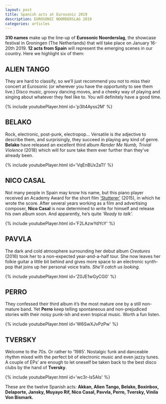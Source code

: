 ```yaml
---
layout: post
title: Spanish acts at Eurosonic 2019
description: EUROSONIC NOORDERSLAG 2019
categories: articles
---
```


**310 names** make up the line-up of **Eurosonic Noorderslag**, the showcase festival in Groningen (The Netherlands) that will take place on January 16-20th 2019. **12 acts from Spain** will represent the emerging scenes in our country. Here we highlight six of them:

## ALIEN TANGO 
They are hard to classify, so we’ll just recommend you not to miss their concert at Eurosonic (or wherever you have the opportunity to see them live.) Disco music, groovy dancing moves, and a cheeky way of playing and singing about whatever they feel like to. You will definitely have a good time.

{% include youtubePlayer.html id='p3lt4Ayss2M' %}

## BELAKO
Rock, electronic, post-punk, electropop… Versatile is *the* adjective to describe them, and surprisingly, they succeed in playing any kind of genre. **Belako** have released an excellent third album *Render Me Numb, Trivial Violence* (2018) which will for sure take them ever further than they’ve already been.

{% include youtubePlayer.html id='VqEnBUx2aTI' %}

## NICO CASAL
Not many people in Spain may know his name, but this piano player received an Academy Award for the short film <a href="https://vimeo.com/118746312">‘Stutterer’</a> (2015), in which he wrote the score. After several years working as a film and advertising composer, **Nico Casal** is now determined to write for himself and release his own album soon. And apparently, he’s quite *‘Ready to talk’.*

{% include youtubePlayer.html id='F2LAzwYdYcY' %}

## PAVVLA
The dark and cold atmosphere surrounding her debut album *Creatures* (2016) took her to a non-expected year-and-a-half tour. She now leaves her folkie guitar a little bit behind and gives more space to an electronic synth-pop that joins up her personal voice traits. *She’ll catch us looking.*

{% include youtubePlayer.html id='Z0JE1wGyCG0' %}

## PERRO
They confessed their third album it’s the most mature one by a still non-mature band. Yet **Perro** keep telling spontaneous and non-prejudiced stories with their noisy punk-ish and even tropical music. Worth a fun listen.

{% include youtubePlayer.html id='W6SwXJvPzPw' %}

## TVERSKY
Welcome to the 70s. Or rather to ‘1985’. Nostalgic funk and danceable rhythm mixed with the perfect bit of electronic music and even jazzy tunes. A couple of EPs’ are enough to let oneself be taken back to the best disco clubs by the hand of **Tversky**.

{% include youtubePlayer.html id='wc3r-Is5AIs' %}

These are the twelve Spanish acts: **Akkan, Alien Tango, Belako, Boxinbox, Delaporte, Jansky, Muyayo Rif, Nico Casal, Pavvla, Perro, Tversky, Vinila Von Bismark.** 
